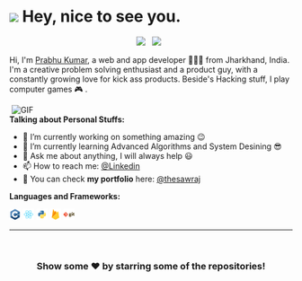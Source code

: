 <h1><img src="https://emojis.slackmojis.com/emojis/images/1531849430/4246/blob-sunglasses.gif?1531849430" width="30"/> Hey, nice to see you.</h1>

<p align="center">
<a href="https://www.linkedin.com/in/prabhu-kumar-saw-43b467135/" target="_blank"><img height=30 src="https://img.icons8.com/doodle/48/000000/linkedin.png"/></a>&nbsp;&nbsp;
<a href="https://leetcode.com/prabhukumarsaw/" target="_blank"><img height=30 src="https://api.iconify.design/simple-icons:leetcode.svg"/></a>&nbsp;&nbsp;

</p>

Hi, I'm [Prabhu Kumar](https://www.linkedin.com/in/prabhu-kumar-saw-43b467135/), a web and app developer 👨🏻‍💻 from Jharkhand, India. I'm a creative problem solving enthusiast and a product guy, with a constantly growing love for kick ass products. Beside's Hacking stuff, I play computer games :video_game: .



<img align="right" alt="GIF" src="https://media.giphy.com/media/836HiJc7pgzy8iNXCn/giphy.gif" width="500" height="auto" />

**Talking about Personal Stuffs:**

- 🔭 I’m currently working on something amazing :wink:
- 🌱 I’m currently learning Advanced Algorithms and System Desining :sunglasses:
- 💬 Ask me about anything, I will always help :smiley:
- 📫 How to reach me: [@Linkedin]([https://www.linkedin.com/in/prabhu-kumar-saw-43b467135/])
- 👾 You can check **my portfolio** here: [@thesawraj](shorturl.at/sTWY6)

**Languages and Frameworks:**  

<code><img height="20" src="https://raw.githubusercontent.com/github/explore/80688e429a7d4ef2fca1e82350fe8e3517d3494d/topics/cpp/cpp.png"></code>
<code><img height="20" src="https://raw.githubusercontent.com/github/explore/80688e429a7d4ef2fca1e82350fe8e3517d3494d/topics/react/react.png"></code>
<code><img height="20" src="https://raw.githubusercontent.com/github/explore/80688e429a7d4ef2fca1e82350fe8e3517d3494d/topics/python/python.png"></code>
<code><img height="20" src="https://raw.githubusercontent.com/github/explore/80688e429a7d4ef2fca1e82350fe8e3517d3494d/topics/firebase/firebase.png"></code>
<code><img height="20" src="https://raw.githubusercontent.com/github/explore/80688e429a7d4ef2fca1e82350fe8e3517d3494d/topics/git/git.png"></code>
<hr>
</br>


<div align="center">

### Show some ❤️ by starring some of the repositories!
</div>
